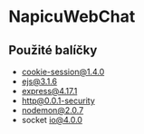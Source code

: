 # NapicuWebChat
## Použité balíčky
* cookie-session@1.4.0
* ejs@3.1.6
* express@4.17.1
* http@0.0.1-security
* nodemon@2.0.7
* socket io@4.0.0